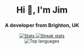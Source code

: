<h1 align="center">Hi 👋, I'm Jim</h1>
<h3 align="center">A developer from Brighton, UK</h3>

<div align="center">
  <a href="http://github.com/oddvalue">
    <img title="Stats" src="https://github-readme-stats.vercel.app/api?username=oddvalue&theme=radical&show_icons=true&hide_border=true&count_private=true">
    <img title="Streak stats" src="https://github-readme-streak-stats.herokuapp.com/?user=oddvalue&theme=radical&hide_border=true">
  </a>
</div>

<div align="center">
  <img title="Top languages" src="https://github-readme-stats.vercel.app/api/top-langs/?username=oddvalue&theme=radical&show_icons=true&hide_border=true&layout=compact">
</div>
